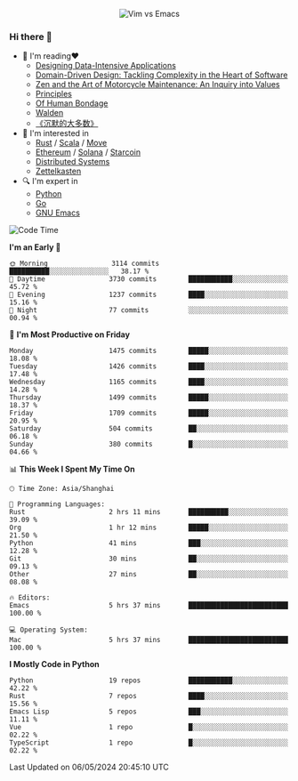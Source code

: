 <p align="center">
    <img src="https://gist.githubusercontent.com/coldnight/e696baffb094e71c96cb302118878eae/raw/40ea5053a6f66cc65f90f437e4173497da225958/banner.gif" alt="Vim vs Emacs" />
</p>

### Hi there 👋

- 📖 I'm reading❤️
    + [Designing Data-Intensive Applications](https://www.oreilly.com/library/view/designing-data-intensive-applications/9781491903063/)
    + [Domain-Driven Design: Tackling Complexity in the Heart of Software](https://www.dddcommunity.org/book/evans_2003/)
    + [Zen and the Art of Motorcycle Maintenance: An Inquiry into Values](https://en.wikipedia.org/wiki/Zen_and_the_Art_of_Motorcycle_Maintenance)
    + [Principles](https://www.principles.com/)
    + [Of Human Bondage](https://en.wikipedia.org/wiki/Of_Human_Bondage)
    + [Walden](https://en.wikipedia.org/wiki/Walden)
    + [《沉默的大多数》](https://en.wikipedia.org/wiki/Silent_majority)
- 🌱 I'm interested in
    + [Rust](https://www.rust-lang.org/) / [Scala](https://www.scala-lang.org/) / [Move](https://github.com/move-language/move/)
    + [Ethereum](https://ethereum.org/en/) / [Solana](https://solana.com/) / [Starcoin](https://github.com/starcoinorg/starcoin)
	+ [Distributed Systems](https://www.linuxzen.com/notes/topics/20200320174417_%E5%88%86%E5%B8%83%E5%BC%8F/)
	+ [Zettelkasten](https://www.linuxzen.com/notes/notes/20220120080920-slip_box/)
- 🔍 I'm expert in
    + [Python](https://www.python.org/)
    + [Go](https://go.dev/)
    + [GNU Emacs](https://www.gnu.org/software/emacs/)

<!--START_SECTION:waka-->
![Code Time](http://img.shields.io/badge/Code%20Time-2%2C855%20hrs%2053%20mins-blue)

**I'm an Early 🐤** 

```text
🌞 Morning                3114 commits        ██████████░░░░░░░░░░░░░░░   38.17 % 
🌆 Daytime                3730 commits        ███████████░░░░░░░░░░░░░░   45.72 % 
🌃 Evening                1237 commits        ████░░░░░░░░░░░░░░░░░░░░░   15.16 % 
🌙 Night                  77 commits          ░░░░░░░░░░░░░░░░░░░░░░░░░   00.94 % 
```
📅 **I'm Most Productive on Friday** 

```text
Monday                   1475 commits        █████░░░░░░░░░░░░░░░░░░░░   18.08 % 
Tuesday                  1426 commits        ████░░░░░░░░░░░░░░░░░░░░░   17.48 % 
Wednesday                1165 commits        ████░░░░░░░░░░░░░░░░░░░░░   14.28 % 
Thursday                 1499 commits        █████░░░░░░░░░░░░░░░░░░░░   18.37 % 
Friday                   1709 commits        █████░░░░░░░░░░░░░░░░░░░░   20.95 % 
Saturday                 504 commits         ██░░░░░░░░░░░░░░░░░░░░░░░   06.18 % 
Sunday                   380 commits         █░░░░░░░░░░░░░░░░░░░░░░░░   04.66 % 
```


📊 **This Week I Spent My Time On** 

```text
🕑︎ Time Zone: Asia/Shanghai

💬 Programming Languages: 
Rust                     2 hrs 11 mins       ██████████░░░░░░░░░░░░░░░   39.09 % 
Org                      1 hr 12 mins        █████░░░░░░░░░░░░░░░░░░░░   21.50 % 
Python                   41 mins             ███░░░░░░░░░░░░░░░░░░░░░░   12.28 % 
Git                      30 mins             ██░░░░░░░░░░░░░░░░░░░░░░░   09.13 % 
Other                    27 mins             ██░░░░░░░░░░░░░░░░░░░░░░░   08.08 % 

🔥 Editors: 
Emacs                    5 hrs 37 mins       █████████████████████████   100.00 % 

💻 Operating System: 
Mac                      5 hrs 37 mins       █████████████████████████   100.00 % 
```

**I Mostly Code in Python** 

```text
Python                   19 repos            ███████████░░░░░░░░░░░░░░   42.22 % 
Rust                     7 repos             ████░░░░░░░░░░░░░░░░░░░░░   15.56 % 
Emacs Lisp               5 repos             ███░░░░░░░░░░░░░░░░░░░░░░   11.11 % 
Vue                      1 repo              █░░░░░░░░░░░░░░░░░░░░░░░░   02.22 % 
TypeScript               1 repo              █░░░░░░░░░░░░░░░░░░░░░░░░   02.22 % 
```




 Last Updated on 06/05/2024 20:45:10 UTC
<!--END_SECTION:waka-->
